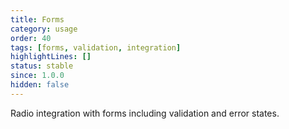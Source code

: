 ```yaml
---
title: Forms
category: usage
order: 40
tags: [forms, validation, integration]
highlightLines: []
status: stable
since: 1.0.0
hidden: false
---
```


Radio integration with forms including validation and error states.

